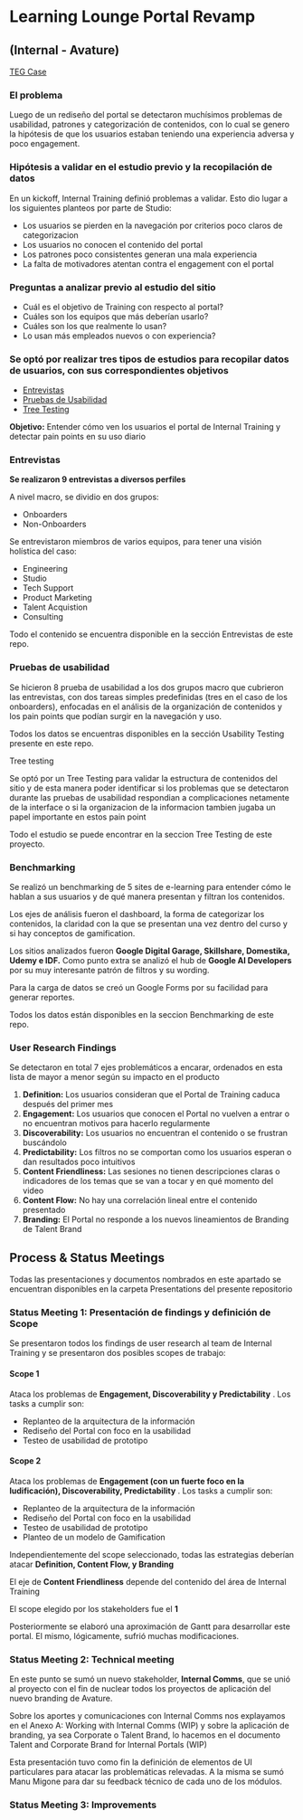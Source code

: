# Learning Lounge Portal Revamp 
## (Internal - Avature)

[TEG Case](https://teg.avature.net/#Case/482253)

### El problema

Luego de un rediseño del portal se detectaron muchísimos problemas de usabilidad, patrones y categorización de contenidos, con lo cual se genero la hipótesis de que los usuarios estaban teniendo una experiencia adversa y poco engagement.

### Hipótesis a validar en el estudio previo y la recopilación de datos

En un kickoff, Internal Training definió problemas a validar. Esto dio lugar a los siguientes planteos por parte de Studio:

- Los usuarios se pierden en la navegación por criterios poco claros de categorizacion
- Los usuarios no conocen el contenido del portal
- Los patrones poco consistentes generan una mala experiencia
- La falta de motivadores atentan contra el engagement con el portal

### Preguntas a analizar previo al estudio del sitio

- Cuál es el objetivo de Training con respecto al portal?
- Cuáles son los equipos que más deberían usarlo?
- Cuáles son los que realmente lo usan?
- Lo usan más empleados nuevos o con experiencia?

### Se optó por realizar tres tipos de estudios para recopilar datos de usuarios, con sus correspondientes objetivos

- [Entrevistas](https://github.com/jmmorena/Studio-Process-Framework/tree/Internal-Training-Portal-Revamp/User%20Testing/Interviews)
- [Pruebas de Usabilidad](https://github.com/jmmorena/Studio-Process-Framework/tree/Internal-Training-Portal-Revamp/User%20Testing/Usability%20Testing)
- [Tree Testing](https://github.com/jmmorena/Studio-Process-Framework/tree/Internal-Training-Portal-Revamp/User%20Testing/Tree%20Testing)

__Objetivo:__ Entender cómo ven los usuarios el portal de Internal Training y detectar pain points en su uso diario




### Entrevistas

__Se realizaron 9 entrevistas a diversos perfiles__

A nivel macro, se dividio en dos grupos:
- Onboarders
- Non-Onboarders

Se entrevistaron miembros de varios equipos, para tener una visión holística del caso:
- Engineering
- Studio
- Tech Support
- Product Marketing
- Talent Acquistion
- Consulting

Todo el contenido se encuentra disponible en la sección Entrevistas de este repo.

### Pruebas de usabilidad

Se hicieron 8 prueba de usabilidad a los dos grupos macro que cubrieron las entrevistas, con dos tareas simples predefinidas (tres en el caso de los onboarders), enfocadas en el análisis de la organización de contenidos y los pain points que podían surgir en la navegación y uso.

Todos los datos se encuentras disponibles en la sección Usability Testing presente en este repo.

Tree testing

Se optó por un Tree Testing para validar la estructura de contenidos del sitio y de esta manera poder identificar si los problemas que se detectaron durante las pruebas de usabilidad respondian a complicaciones netamente de la interface o si la organizacion de la informacion tambien jugaba un papel importante en estos pain point

Todo el estudio se puede encontrar en la seccion Tree Testing de este proyecto. 

### Benchmarking

Se realizó un benchmarking de 5 sites de e-learning para entender cómo le hablan a sus usuarios y de qué manera presentan y filtran los contenidos.

Los ejes de análisis fueron el dashboard, la forma de categorizar los contenidos, la claridad con la que se presentan una vez dentro del curso y si hay conceptos de gamification.

Los sitios analizados fueron __Google Digital Garage, Skillshare, Domestika, Udemy e IDF.__ Como punto extra se analizó el hub de __Google AI Developers__ por su muy interesante patrón de filtros y su wording.

Para la carga de datos se creó un Google Forms por su facilidad para generar reportes.

Todos los datos están disponibles en la seccion Benchmarking de este repo.

### User Research Findings

Se detectaron en total 7 ejes problemáticos a encarar, ordenados en esta lista de mayor a menor según su impacto en el producto

1. __Definition:__ Los usuarios consideran que el Portal de Training caduca después del primer mes
2. __Engagement:__ Los usuarios que conocen el Portal no vuelven a entrar o no encuentran motivos para hacerlo regularmente
3. __Discoverability:__ Los usuarios no encuentran el contenido o se frustran buscándolo
4. __Predictability:__ Los filtros no se comportan como los usuarios esperan o dan resultados poco intuitivos
5. __Content Friendliness:__ Las sesiones no tienen descripciones claras o indicadores de los temas que se van a tocar y en qué momento del video
6. __Content Flow:__ No hay una correlación lineal entre el contenido presentado
7. __Branding:__ El Portal no responde a los nuevos lineamientos de Branding de Talent Brand

## Process & Status Meetings

Todas las presentaciones y documentos nombrados en este apartado se encuentran disponibles en la carpeta Presentations del presente repositorio

### Status Meeting 1: Presentación de findings y definición de Scope

Se presentaron todos los findings de user research al team de Internal Training y se presentaron dos posibles scopes de trabajo:

#### __Scope 1__
Ataca los problemas de __Engagement, Discoverability y Predictability__ . 
Los tasks a cumplir son:
- Replanteo de la arquitectura de la información
- Rediseño del Portal con foco en la usabilidad
- Testeo de usabilidad de prototipo
 
#### __Scope 2__
Ataca los problemas de __Engagement (con un fuerte foco en la ludificación), Discoverability, Predictability__ . 
Los tasks a cumplir son:
- Replanteo de la arquitectura de la información
- Rediseño del Portal con foco en la usabilidad
- Testeo de usabilidad de prototipo
- Planteo de un modelo de Gamification

Independientemente del scope seleccionado, todas las estrategias deberían atacar __Definition, Content Flow, y Branding__

El eje de __Content Friendliness__ depende del contenido del área de Internal Training

El scope elegido por los stakeholders fue el __1__

Posteriormente se elaboró una aproximación de Gantt para desarrollar este portal. El mismo, lógicamente, sufrió muchas modificaciones.

### Status Meeting 2: Technical meeting

En este punto se sumó un nuevo stakeholder, __Internal Comms__, que se unió al proyecto con el fin de nuclear todos los proyectos de aplicación del nuevo branding de Avature.

Sobre los aportes y comunicaciones con Internal Comms nos explayamos en el Anexo A: Working with Internal Comms (WIP) y sobre la aplicación de branding, ya sea Corporate o Talent Brand, lo hacemos en el documento Talent and Corporate Brand for Internal Portals (WIP)

Esta presentación tuvo como fin la definición de elementos de UI particulares para atacar las problemáticas relevadas. A la misma se sumó Manu Migone para dar su feedback técnico de cada uno de los módulos.

### Status Meeting 3: Improvements





